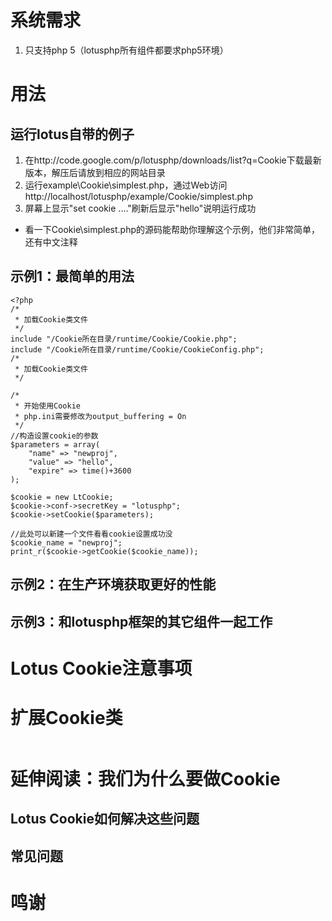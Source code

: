 # 系统需求 #
  1. 只支持php 5（lotusphp所有组件都要求php5环境）

# 用法 #
## 运行lotus自带的例子 ##
  1. 在http://code.google.com/p/lotusphp/downloads/list?q=Cookie下载最新版本，解压后请放到相应的网站目录
  1. 运行example\Cookie\simplest.php，通过Web访问http://localhost/lotusphp/example/Cookie/simplest.php
  1. 屏幕上显示"set cookie ...."刷新后显示"hello"说明运行成功
  * 看一下Cookie\simplest.php的源码能帮助你理解这个示例，他们非常简单，还有中文注释

## 示例1：最简单的用法 ##
```
<?php
/*
 * 加载Cookie类文件
 */
include "/Cookie所在目录/runtime/Cookie/Cookie.php";
include "/Cookie所在目录/runtime/Cookie/CookieConfig.php";
/*
 * 加载Cookie类文件
 */

/*
 * 开始使用Cookie
 * php.ini需要修改为output_buffering = On
 */
//构造设置cookie的参数
$parameters = array(
    "name" => "newproj",
    "value" => "hello",
    "expire" => time()+3600
);

$cookie = new LtCookie;
$cookie->conf->secretKey = "lotusphp";
$cookie->setCookie($parameters);

//此处可以新建一个文件看看cookie设置成功没
$cookie_name = "newproj";
print_r($cookie->getCookie($cookie_name));
```

## 示例2：在生产环境获取更好的性能 ##

## 示例3：和lotusphp框架的其它组件一起工作 ##
# Lotus Cookie注意事项 #


# 扩展Cookie类 #
```
```


# 延伸阅读：我们为什么要做Cookie #


## Lotus Cookie如何解决这些问题 ##

## 常见问题 ##


# 鸣谢 #